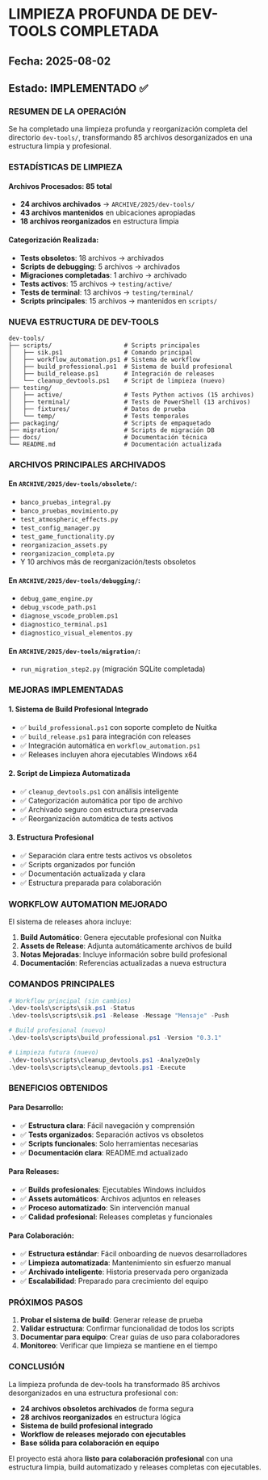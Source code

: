 # LIMPIEZA PROFUNDA DE DEV-TOOLS COMPLETADA
## Fecha: 2025-08-02
## Estado: IMPLEMENTADO ✅

### RESUMEN DE LA OPERACIÓN

Se ha completado una limpieza profunda y reorganización completa del directorio `dev-tools/`, transformando 85 archivos desorganizados en una estructura limpia y profesional.

### ESTADÍSTICAS DE LIMPIEZA

#### Archivos Procesados: 85 total
- **24 archivos archivados** → `ARCHIVE/2025/dev-tools/`
- **43 archivos mantenidos** en ubicaciones apropiadas  
- **18 archivos reorganizados** en estructura limpia

#### Categorización Realizada:
- **Tests obsoletos**: 18 archivos → archivados
- **Scripts de debugging**: 5 archivos → archivados
- **Migraciones completadas**: 1 archivo → archivado
- **Tests activos**: 15 archivos → `testing/active/`
- **Tests de terminal**: 13 archivos → `testing/terminal/`
- **Scripts principales**: 15 archivos → mantenidos en `scripts/`

### NUEVA ESTRUCTURA DE DEV-TOOLS

```
dev-tools/
├── scripts/                    # Scripts principales
│   ├── sik.ps1                 # Comando principal
│   ├── workflow_automation.ps1 # Sistema de workflow
│   ├── build_professional.ps1  # Sistema de build profesional
│   ├── build_release.ps1       # Integración de releases
│   └── cleanup_devtools.ps1    # Script de limpieza (nuevo)
├── testing/
│   ├── active/                 # Tests Python activos (15 archivos)
│   ├── terminal/               # Tests de PowerShell (13 archivos)
│   ├── fixtures/               # Datos de prueba
│   └── temp/                   # Tests temporales
├── packaging/                  # Scripts de empaquetado
├── migration/                  # Scripts de migración DB
├── docs/                       # Documentación técnica
└── README.md                   # Documentación actualizada
```

### ARCHIVOS PRINCIPALES ARCHIVADOS

#### En `ARCHIVE/2025/dev-tools/obsolete/`:
- `banco_pruebas_integral.py`
- `banco_pruebas_movimiento.py`
- `test_atmospheric_effects.py`
- `test_config_manager.py`
- `test_game_functionality.py`
- `reorganizacion_assets.py`
- `reorganizacion_completa.py`
- Y 10 archivos más de reorganización/tests obsoletos

#### En `ARCHIVE/2025/dev-tools/debugging/`:
- `debug_game_engine.py`
- `debug_vscode_path.ps1`
- `diagnose_vscode_problem.ps1`
- `diagnostico_terminal.ps1`
- `diagnostico_visual_elementos.py`

#### En `ARCHIVE/2025/dev-tools/migration/`:
- `run_migration_step2.py` (migración SQLite completada)

### MEJORAS IMPLEMENTADAS

#### 1. Sistema de Build Profesional Integrado
- ✅ `build_professional.ps1` con soporte completo de Nuitka
- ✅ `build_release.ps1` para integración con releases
- ✅ Integración automática en `workflow_automation.ps1`
- ✅ Releases incluyen ahora ejecutables Windows x64

#### 2. Script de Limpieza Automatizada
- ✅ `cleanup_devtools.ps1` con análisis inteligente
- ✅ Categorización automática por tipo de archivo
- ✅ Archivado seguro con estructura preservada
- ✅ Reorganización automática de tests activos

#### 3. Estructura Profesional
- ✅ Separación clara entre tests activos vs obsoletos
- ✅ Scripts organizados por función
- ✅ Documentación actualizada y clara
- ✅ Estructura preparada para colaboración

### WORKFLOW AUTOMATION MEJORADO

El sistema de releases ahora incluye:

1. **Build Automático**: Genera ejecutable profesional con Nuitka
2. **Assets de Release**: Adjunta automáticamente archivos de build
3. **Notas Mejoradas**: Incluye información sobre build profesional
4. **Documentación**: Referencias actualizadas a nueva estructura

### COMANDOS PRINCIPALES

```powershell
# Workflow principal (sin cambios)
.\dev-tools\scripts\sik.ps1 -Status
.\dev-tools\scripts\sik.ps1 -Release -Message "Mensaje" -Push

# Build profesional (nuevo)
.\dev-tools\scripts\build_professional.ps1 -Version "0.3.1"

# Limpieza futura (nuevo)  
.\dev-tools\scripts\cleanup_devtools.ps1 -AnalyzeOnly
.\dev-tools\scripts\cleanup_devtools.ps1 -Execute
```

### BENEFICIOS OBTENIDOS

#### Para Desarrollo:
- ✅ **Estructura clara**: Fácil navegación y comprensión
- ✅ **Tests organizados**: Separación activos vs obsoletos
- ✅ **Scripts funcionales**: Solo herramientas necesarias
- ✅ **Documentación clara**: README.md actualizado

#### Para Releases:
- ✅ **Builds profesionales**: Ejecutables Windows incluidos
- ✅ **Assets automáticos**: Archivos adjuntos en releases
- ✅ **Proceso automatizado**: Sin intervención manual
- ✅ **Calidad profesional**: Releases completas y funcionales

#### Para Colaboración:
- ✅ **Estructura estándar**: Fácil onboarding de nuevos desarrolladores
- ✅ **Limpieza automatizada**: Mantenimiento sin esfuerzo manual
- ✅ **Archivado inteligente**: Historia preservada pero organizada
- ✅ **Escalabilidad**: Preparado para crecimiento del equipo

### PRÓXIMOS PASOS

1. **Probar el sistema de build**: Generar release de prueba
2. **Validar estructura**: Confirmar funcionalidad de todos los scripts
3. **Documentar para equipo**: Crear guías de uso para colaboradores
4. **Monitoreo**: Verificar que limpieza se mantiene en el tiempo

### CONCLUSIÓN

La limpieza profunda de dev-tools ha transformado 85 archivos desorganizados en una estructura profesional con:
- **24 archivos obsoletos archivados** de forma segura
- **28 archivos reorganizados** en estructura lógica
- **Sistema de build profesional integrado**
- **Workflow de releases mejorado con ejecutables**
- **Base sólida para colaboración en equipo**

El proyecto está ahora **listo para colaboración profesional** con una estructura limpia, build automatizado y releases completas con ejecutables.
